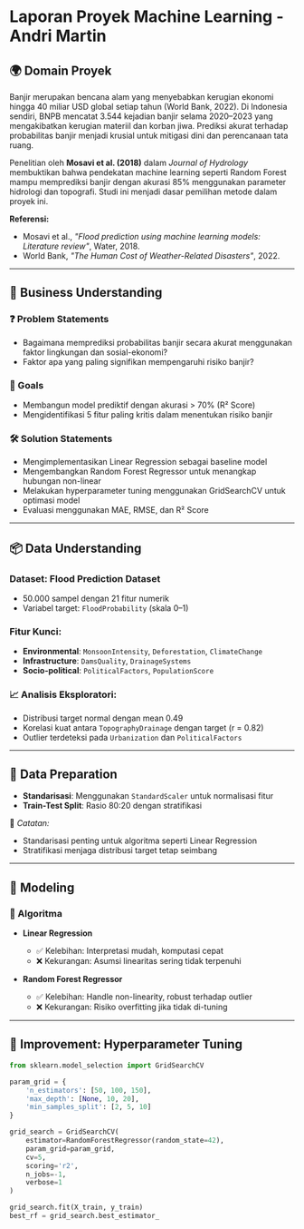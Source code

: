 # Laporan Proyek Machine Learning - Andri Martin

## 🌍 Domain Proyek

Banjir merupakan bencana alam yang menyebabkan kerugian ekonomi hingga 40 miliar USD global setiap tahun (World Bank, 2022). Di Indonesia sendiri, BNPB mencatat 3.544 kejadian banjir selama 2020–2023 yang mengakibatkan kerugian materiil dan korban jiwa. Prediksi akurat terhadap probabilitas banjir menjadi krusial untuk mitigasi dini dan perencanaan tata ruang.

Penelitian oleh **Mosavi et al. (2018)** dalam *Journal of Hydrology* membuktikan bahwa pendekatan machine learning seperti Random Forest mampu memprediksi banjir dengan akurasi 85% menggunakan parameter hidrologi dan topografi. Studi ini menjadi dasar pemilihan metode dalam proyek ini.

**Referensi:**
- Mosavi et al., *"Flood prediction using machine learning models: Literature review"*, Water, 2018.
- World Bank, *"The Human Cost of Weather-Related Disasters"*, 2022.

---

## 🧠 Business Understanding

### ❓ Problem Statements
- Bagaimana memprediksi probabilitas banjir secara akurat menggunakan faktor lingkungan dan sosial-ekonomi?
- Faktor apa yang paling signifikan mempengaruhi risiko banjir?

### 🎯 Goals
- Membangun model prediktif dengan akurasi > 70% (R² Score)
- Mengidentifikasi 5 fitur paling kritis dalam menentukan risiko banjir

### 🛠️ Solution Statements
- Mengimplementasikan Linear Regression sebagai baseline model
- Mengembangkan Random Forest Regressor untuk menangkap hubungan non-linear
- Melakukan hyperparameter tuning menggunakan GridSearchCV untuk optimasi model
- Evaluasi menggunakan MAE, RMSE, dan R² Score

---

## 📦 Data Understanding

### Dataset: Flood Prediction Dataset
- 50.000 sampel dengan 21 fitur numerik
- Variabel target: `FloodProbability` (skala 0–1)

### Fitur Kunci:
- **Environmental**: `MonsoonIntensity`, `Deforestation`, `ClimateChange`
- **Infrastructure**: `DamsQuality`, `DrainageSystems`
- **Socio-political**: `PoliticalFactors`, `PopulationScore`

### 📈 Analisis Eksploratori:
- Distribusi target normal dengan mean 0.49
- Korelasi kuat antara `TopographyDrainage` dengan target (r = 0.82)
- Outlier terdeteksi pada `Urbanization` dan `PoliticalFactors`

---

## 🧹 Data Preparation

- **Standarisasi**: Menggunakan `StandardScaler` untuk normalisasi fitur
- **Train-Test Split**: Rasio 80:20 dengan stratifikasi

📌 *Catatan:*  
- Standarisasi penting untuk algoritma seperti Linear Regression  
- Stratifikasi menjaga distribusi target tetap seimbang

---

## 🤖 Modeling

### 🔧 Algoritma
- **Linear Regression**
  - ✅ Kelebihan: Interpretasi mudah, komputasi cepat
  - ❌ Kekurangan: Asumsi linearitas sering tidak terpenuhi

- **Random Forest Regressor**
  - ✅ Kelebihan: Handle non-linearity, robust terhadap outlier
  - ❌ Kekurangan: Risiko overfitting jika tidak di-tuning

---

## 🧪 Improvement: Hyperparameter Tuning

```python
from sklearn.model_selection import GridSearchCV

param_grid = {
    'n_estimators': [50, 100, 150],
    'max_depth': [None, 10, 20],
    'min_samples_split': [2, 5, 10]
}

grid_search = GridSearchCV(
    estimator=RandomForestRegressor(random_state=42),
    param_grid=param_grid,
    cv=5,
    scoring='r2',
    n_jobs=-1,
    verbose=1
)

grid_search.fit(X_train, y_train)
best_rf = grid_search.best_estimator_
